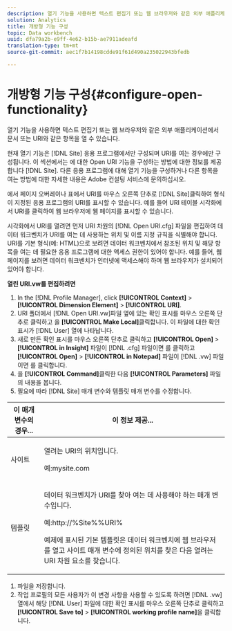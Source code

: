```yaml
---
description: 열기 기능을 사용하면 텍스트 편집기 또는 웹 브라우저와 같은 외부 애플리케이션에서 문서 또는 URI와 같은 항목을 열 수 있습니다.
solution: Analytics
title: 개방형 기능 구성
topic: Data workbench
uuid: dfa79a2b-e9ff-4e62-b15b-ae7911adeafd
translation-type: tm+mt
source-git-commit: aec1f7b14198cdde91f61d490a235022943bfedb

---
```



# 개방형 기능 구성{#configure-open-functionality}

열기 기능을 사용하면 텍스트 편집기 또는 웹 브라우저와 같은 외부 애플리케이션에서 문서 또는 URI와 같은 항목을 열 수 있습니다.

현재 열기 기능은 [!DNL Site] 응용 프로그램에서만 구성되며 URI를 여는 경우에만 구성됩니다. 이 섹션에서는 에 대한 Open URI 기능을 구성하는 방법에 대한 정보를 제공합니다 [!DNL Site]. 다른 응용 프로그램에 대해 열기 기능을 구성하거나 다른 항목을 여는 방법에 대한 자세한 내용은 Adobe 컨설팅 서비스에 문의하십시오.

에서 페이지 오버레이나 표에서 URI를 마우스 오른쪽 단추로 [!DNL Site]클릭하여 형식이 지정된 응용 프로그램의 URI를 표시할 수 있습니다. 예를 들어 URI 테이블 시각화에서 URI를 클릭하여 웹 브라우저에 웹 페이지를 표시할 수 있습니다.

시각화에서 URI를 열려면 먼저 URI 차원의 [!DNL Open URI.cfg] 파일을 편집하여 데이터 워크벤치가 URI를 여는 데 사용하는 위치 및 이름 지정 규칙을 식별해야 합니다. URI를 기본 형식(예: HTML)으로 보려면 데이터 워크벤치에서 참조된 위치 및 해당 항목을 여는 데 필요한 응용 프로그램에 대한 액세스 권한이 있어야 합니다. 예를 들어, 웹 페이지를 보려면 데이터 워크벤치가 인터넷에 액세스해야 하며 웹 브라우저가 설치되어 있어야 합니다.

**열린 URI.vw를 편집하려면**

1. In the [!DNL Profile Manager], click **[!UICONTROL Context]** > **[!UICONTROL Dimension Element]** > **[!UICONTROL URI]**.
1. URI 폴더에서 [!DNL Open URI.vw]파일 옆에 있는 확인 표시를 마우스 오른쪽 단추로 클릭하고 을 **[!UICONTROL Make Local]**&#x200B;클릭합니다. 이 파일에 대한 확인 표시가 [!DNL User] 열에 나타납니다.
1. 새로 만든 확인 표시를 마우스 오른쪽 단추로 클릭하고 **[!UICONTROL Open]** > **[!UICONTROL in Insight]** 파일이 [!DNL .cfg] 파일이면 를 클릭하고 **[!UICONTROL Open]** > **[!UICONTROL in Notepad]** 파일이 [!DNL .vw] 파일이면 를 클릭합니다.
1. 을 **[!UICONTROL Command]**&#x200B;클릭한 다음 **[!UICONTROL Parameters]** 파일의 내용을 봅니다.
1. 필요에 따라 [!DNL Site] 매개 변수와 템플릿 매개 변수를 수정합니다.

<table id="table_CDB316DB271F476AB9F9B557B86AFD25"> 
 <thead> 
  <tr> 
   <th colname="col1" class="entry"> 이 매개 변수의 경우... </th> 
   <th colname="col2" class="entry"> 이 정보 제공... </th> 
  </tr>
 </thead>
 <tbody> 
  <tr> 
   <td colname="col1"> <p>사이트 </p> </td> 
   <td colname="col2"> <p>열려는 URI의 위치입니다. </p> <p>예:mysite.com </p> </td> 
  </tr> 
  <tr> 
   <td colname="col1"> <p>템플릿 </p> </td> 
   <td colname="col2"> <p>데이터 워크벤치가 URI를 찾아 여는 데 사용해야 하는 매개 변수입니다. </p> <p>예:http://%Site%%URI% <span class="filepath"></span> </p> <p>예제에 표시된 기본 템플릿은 데이터 워크벤치에 웹 브라우저를 열고 사이트 매개 변수에 정의된 위치를 찾은 <span class="wintitle"> 다음</span> 열려는 URI 차원 요소를 찾습니다. </p> </td> 
  </tr> 
 </tbody> 
</table>

1. 파일을 저장합니다.
1. 작업 프로필의 모든 사용자가 이 변경 사항을 사용할 수 있도록 하려면 [!DNL .vw] 열에서 해당 [!DNL User] 파일에 대한 확인 표시를 마우스 오른쪽 단추로 클릭하고 **[!UICONTROL Save to]** > **[!UICONTROL working profile name]**&#x200B;을 클릭합니다.

